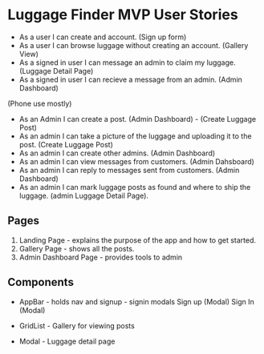 # Luggage Finder MVP User Stories

- As a user I can create and account. (Sign up form)
- As a user I can browse luggage without creating an account. (Gallery View)
- As a signed in user I can message an admin to claim my luggage. (Luggage
  Detail Page)
- As a signed in user I can recieve a message from an admin. (Admin Dashboard)

(Phone use mostly)

- As an Admin I can create a post. (Admin Dashboard) - (Create Luggage Post)
- As an admin I can take a picture of the luggage and uploading it to the post.
  (Create Luggage Post)
- As an admin I can create other admins. (Admin Dashboard)
- As an admin I can view messages from customers. (Admin Dahsboard)
- As an admin I can reply to messages sent from customers. (Admin Dashboard)
- As an admin I can mark luggage posts as found and where to ship the luggage.
  (admin Luggage Detail Page).

## Pages

1. Landing Page - explains the purpose of the app and how to get started.
2. Gallery Page - shows all the posts.
3. Admin Dashboard Page - provides tools to admin


## Components
* AppBar - holds nav and signup - signin modals
  Sign up (Modal)
  Sign In (Modal)

* GridList - Gallery for viewing posts

* Modal - Luggage detail page


